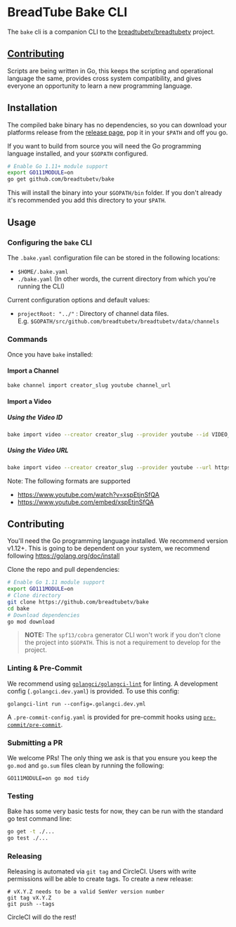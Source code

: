 # BreadTube Bake CLI

The `bake` cli is a companion CLI to the [breadtubetv/breadtubetv](https://github.com/breadtubetv/breadtubetv) project.

## [Contributing](https://github.com/breadtubetv/bake/blob/master/CONTRIBUTING.md)

Scripts are being written in Go, this keeps the scripting and operational language the same, provides cross system compatibility, and gives everyone an opportunity to learn a new programming language.

## Installation

The compiled bake binary has no dependencies, so you can download your platforms release from the [release page](https://github.com/breadtubetv/bake/releases), pop it in your `$PATH` and off you go.

If you want to build from source you will need the Go programming language installed, and your `$GOPATH` configured.

```bash
# Enable Go 1.11+ module support
export GO111MODULE=on
go get github.com/breadtubetv/bake
```

This will install the binary into your `$GOPATH/bin` folder. If you don't already it's recommended you add this directory to your `$PATH`.

## Usage

### Configuring the `bake` CLI

The `.bake.yaml` configuration file can be stored in the following locations:

- `$HOME/.bake.yaml`
- `./bake.yaml` (In other words, the current directory from which you're running the CLI)

Current configuration options and default values:

- `projectRoot: "../"` : Directory of channel data files.  
  E.g. `$GOPATH/src/github.com/breadtubetv/breadtubetv/data/channels`

### Commands

Once you have `bake` installed:

#### Import a Channel

```bash
bake channel import creator_slug youtube channel_url
```

#### Import a Video

##### Using the Video ID

```bash
bake import video --creator creator_slug --provider youtube --id VIDEO_ID
```

##### Using the Video URL

```bash
bake import video --creator creator_slug --provider youtube --url https://VIDEO_URL
```

Note: The following formats are supported

- https://www.youtube.com/watch?v=xspEtjnSfQA
- https://www.youtube.com/embed/xspEtjnSfQA

## Contributing

You'll need the Go programming language installed. We recommend version v1.12+. This is going to be dependent on your system, we recommend following <https://golang.org/doc/install>

Clone the repo and pull dependencies:

```bash
# Enable Go 1.11 module support
export GO111MODULE=on
# Clone directory
git clone https://github.com/breadtubetv/bake
cd bake
# Download dependencies
go mod download
```

> **NOTE:** The `spf13/cobra` generator CLI won't work if you don't clone the project into `$GOPATH`. This is not a requirement to develop for the project.

### Linting & Pre-Commit

We recommend using [`golangci/golangci-lint`](https://github.com/golangci/golangci-lint) for linting. A development config (`.golangci.dev.yaml`) is provided. To use this config:

```shell
golangci-lint run --config=.golangci.dev.yml
```

A `.pre-commit-config.yaml` is provided for pre-commit hooks using [`pre-commit/pre-commit`](https://github.com/pre-commit/pre-commit).

### Submitting a PR

We welcome PRs! The only thing we ask is that you ensure you keep the `go.mod` and `go.sum` files clean by running the following:

```shell
GO111MODULE=on go mod tidy
```

### Testing

Bake has some very basic tests for now, they can be run with the standard go test command line:

```bash
go get -t ./...
go test ./...
```

### Releasing

Releasing is automated via `git tag` and CircleCI. Users with write permissions will be able to create tags. To create a new release:

```shell
# vX.Y.Z needs to be a valid SemVer version number
git tag vX.Y.Z
git push --tags
```

CircleCI will do the rest!
